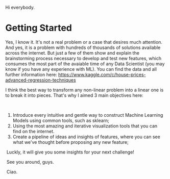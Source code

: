 Hi everybody.

# Getting Started

Yes, I know it. It's not a real problem or a case that desires much attention. And yes, it is a problem with hundreds of thousands of solutions available across the internet. But just a few of them show and explain the brainstorming process necessary to develop and test new features, which consumes the most part of the avaiable time of any Data Scientist (you may know if you have any experience with ML). You can find the data and all further information here: https://www.kaggle.com/c/house-prices-advanced-regression-techniques


I think the best way to transform any non-linear problem into a linear one is to break it into pieces.
That's why I aimed 3 main objectives here:

 
1. Introduce every intuitive and gentle way to construct Machine Learning Models using common tools, such as sklearn;
1. Using the most amazing and iterative visualization tools that you can find on the internet.
1. Create a pipeline of ideas and insights of features, where you can see what we've thought before proposing any new feature;

 Luckly, it will give you some insights for your next challenge!


 See you around, guys.


 Ciao.
